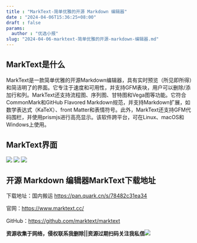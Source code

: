 ```yaml
---
title : "MarkText-简单优雅的开源 Markdown 编辑器"
date : "2024-04-06T15:36:25+08:00"
draft : false
params:
  author : "优选小报"
slug: "2024-04-06-marktext-简单优雅的开源-markdown-编辑器.md"
---
```


## MarkText是什么

MarkText是一款简单优雅的开源Markdown编辑器，具有实时预览（所见即所得）和简洁明了的界面。它专注于速度和可用性，并支持GFM表块，用户可以删除/添加行和列。MarkText还支持流程图、序列图、甘特图和Vega图等功能。它符合CommonMark和GitHub
Flavored Markdown规范，并支持Markdown扩展，如数学表达式（KaTeX）、front
Matter和表情符号。此外，MarkText还支持GFM代码围栏，并使用prismjs进行高亮显示。该软件跨平台，可在Linux、macOS和Windows上使用。

## MarkText界面

[![](//img7-1.zhekoulieshou.com/mmbiz_jpg/iaHBVewvSIbAynWYt2qwyRjTyaXKQ8zyy8tuWRe0rY6ib4y7mdvRt9WIdYWoRgQZElJ8WZ2w9DwwzpOfxQoAicMKQ/0)](//img7-1.zhekoulieshou.com/mmbiz_jpg/iaHBVewvSIbAynWYt2qwyRjTyaXKQ8zyy8tuWRe0rY6ib4y7mdvRt9WIdYWoRgQZElJ8WZ2w9DwwzpOfxQoAicMKQ/0)
[![](//img7-1.zhekoulieshou.com/mmbiz_jpg/iaHBVewvSIbAynWYt2qwyRjTyaXKQ8zyyZfWqcd5oRtsjU7c3lnpRIfbbA07LnupbGsKT68uqdIO3b3ibcoccH8A/0)](//img7-1.zhekoulieshou.com/mmbiz_jpg/iaHBVewvSIbAynWYt2qwyRjTyaXKQ8zyyZfWqcd5oRtsjU7c3lnpRIfbbA07LnupbGsKT68uqdIO3b3ibcoccH8A/0)
[![](//img7-1.zhekoulieshou.com/mmbiz_jpg/iaHBVewvSIbAynWYt2qwyRjTyaXKQ8zyyU7wbW5FJSMskMhVbOAJZL4nMCSsptq74IRpMMEJZbekP2VfDOCCJNQ/0)](//img7-1.zhekoulieshou.com/mmbiz_jpg/iaHBVewvSIbAynWYt2qwyRjTyaXKQ8zyyU7wbW5FJSMskMhVbOAJZL4nMCSsptq74IRpMMEJZbekP2VfDOCCJNQ/0)

## 开源 Markdown 编辑器MarkText下载地址

下载地址：国内搬运 https://pan.quark.cn/s/78482c31ea34

官网：https://www.marktext.cc/

GitHub：https://github.com/marktext/marktext

**资源收集于网络，侵权联系我删除||资源过期扫码关注我私信**![](//img7-1.zhekoulieshou.com/mmbiz_jpg/iaHBVewvSIbAjcr9g6TlCXSfiaDqkbzuEzp207hVzPqT4YGQOAazQ1KNHCeACbia5Lzq4Ckwibe48iar1q7lgVP1o3w/640?wx_fmt=jpeg&from=appmsg)


